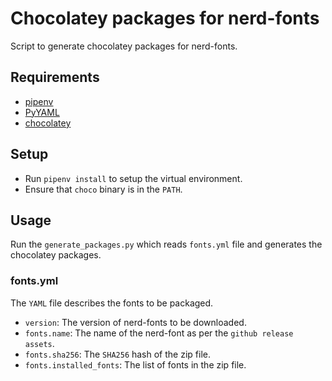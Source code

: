 # Chocolatey packages for nerd-fonts

Script to generate chocolatey packages for nerd-fonts.

## Requirements

- [pipenv](https://github.com/pypa/pipenv/)
- [PyYAML](https://pyyaml.org/)
- [chocolatey](https://chocolatey.org/)

## Setup

- Run `pipenv install` to setup the virtual environment.
- Ensure that `choco` binary is in the `PATH`.

## Usage

Run the `generate_packages.py` which reads `fonts.yml` file and generates the chocolatey packages.

### fonts.yml

The `YAML` file describes the fonts to be packaged.

- `version`: The version of nerd-fonts to be downloaded.
- `fonts.name`: The name of the nerd-font as per the `github release assets`.
- `fonts.sha256`: The `SHA256` hash of the zip file.
- `fonts.installed_fonts`: The list of fonts in the zip file.

